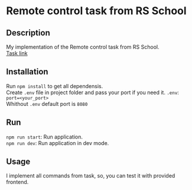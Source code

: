 # Remote control task from RS School  

## Description

My implementation of the Remote control task from RS School.  
[Task link](https://github.com/AlreadyBored/nodejs-assignments/blob/main/assignments/remote-control/assignment.md)

## Installation

Run `npm install` to get all dependensis.  
Create `.env` file in project folder and pass your port if you need it.
`.env`: `port=<your_port>`  
Whithout `.env` default port is `8080`  

## Run
`npm run start`: Run application.  
`npm run dev`: Run application in dev mode.  


## Usage  
I implement all commands from task, so, you can test it with provided frontend.  

